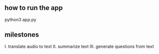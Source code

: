 ## how to run the app
python3 app.py

## milestones
I. translate audio to text
II. summarize text
III. generate questions from text